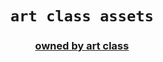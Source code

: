 <div align="center">
    <h1><code>art class assets</code></h1>
    <h3><a href="https://artclass.site">owned by art class</a><h3>
</div
